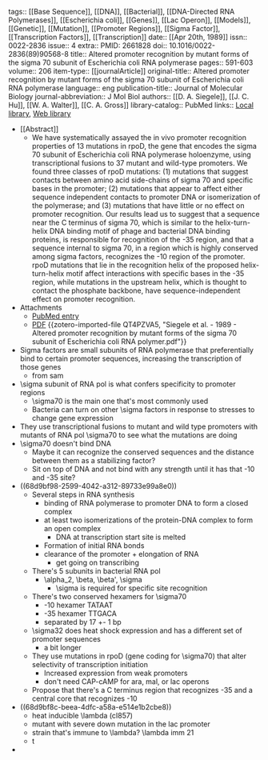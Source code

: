 tags:: [[Base Sequence]], [[DNA]], [[Bacterial]], [[DNA-Directed RNA Polymerases]], [[Escherichia coli]], [[Genes]], [[Lac Operon]], [[Models]], [[Genetic]], [[Mutation]], [[Promoter Regions]], [[Sigma Factor]], [[Transcription Factors]], [[Transcription]]
date:: [[Apr 20th, 1989]]
issn:: 0022-2836
issue:: 4
extra:: PMID: 2661828
doi:: 10.1016/0022-2836(89)90568-8
title:: Altered promoter recognition by mutant forms of the sigma 70 subunit of Escherichia coli RNA polymerase
pages:: 591-603
volume:: 206
item-type:: [[journalArticle]]
original-title:: Altered promoter recognition by mutant forms of the sigma 70 subunit of Escherichia coli RNA polymerase
language:: eng
publication-title:: Journal of Molecular Biology
journal-abbreviation:: J Mol Biol
authors:: [[D. A. Siegele]], [[J. C. Hu]], [[W. A. Walter]], [[C. A. Gross]]
library-catalog:: PubMed
links:: [Local library](zotero://select/library/items/9G95AD5Q), [Web library](https://www.zotero.org/users/6106196/items/9G95AD5Q)

- [[Abstract]]
	- We have systematically assayed the in vivo promoter recognition properties of 13 mutations in rpoD, the gene that encodes the sigma 70 subunit of Escherichia coli RNA polymerase holoenzyme, using transcriptional fusions to 37 mutant and wild-type promoters. We found three classes of rpoD mutations: (1) mutations that suggest contacts between amino acid side-chains of sigma 70 and specific bases in the promoter; (2) mutations that appear to affect either sequence independent contacts to promoter DNA or isomerization of the polymerase; and (3) mutations that have little or no effect on promoter recognition. Our results lead us to suggest that a sequence near the C terminus of sigma 70, which is similar to the helix-turn-helix DNA binding motif of phage and bacterial DNA binding proteins, is responsible for recognition of the -35 region, and that a sequence internal to sigma 70, in a region which is highly conserved among sigma factors, recognizes the -10 region of the promoter. rpoD mutations that lie in the recognition helix of the proposed helix-turn-helix motif affect interactions with specific bases in the -35 region, while mutations in the upstream helix, which is thought to contact the phosphate backbone, have sequence-independent effect on promoter recognition.
- Attachments
	- [PubMed entry](http://www.ncbi.nlm.nih.gov/pubmed/2661828)
	- [PDF](zotero://select/library/items/QT4PZVA5) {{zotero-imported-file QT4PZVA5, "Siegele et al. - 1989 - Altered promoter recognition by mutant forms of the sigma 70 subunit of Escherichia coli RNA polymer.pdf"}}
- Sigma factors are small subunits of RNA polymerase that preferentially bind to certain promoter sequences, increasing the transcription of those genes
	- from sam
- \sigma subunit of RNA pol is what confers specificity to promoter regions
	- \sigma70 is the main one that's most commonly used
	- Bacteria can turn on other \sigma factors in response to stresses to change gene expression
- They use transcriptional fusions to mutant and wild type promoters with mutants of RNA pol \sigma70 to see what the mutations are doing
- \sigma70 doesn't bind DNA
	- Maybe it can recognize the conserved sequences and the distance between them as a stabilizing factor?
	- Sit on top of DNA and not bind with any strength until it has that -10 and -35 site?
- ((68d9bf98-2599-4042-a312-89733e99a8e0))
	- Several steps in RNA synthesis
		- binding of RNA polymerase to promoter DNA to form a closed complex
		- at least two isomerizations of the protein-DNA complex to form an open complex
			- DNA at transcription start site is melted
		- Formation of initial RNA bonds
		- clearance of the promoter + elongation of RNA
			- get going on transcribing
	- There's 5 subunits in bacterial RNA pol
		- \alpha_2, \beta, \beta', \sigma
			- \sigma is required for specific site recognition
	- There's two conserved hexamers for \sigma70
		- -10 hexamer TATAAT
		- -35 hexamer TTGACA
		- separated by 17 +- 1 bp
	- \sigma32 does heat shock expression and has a different set of promoter sequences
		- a bit longer
	- They use mutations in rpoD (gene coding for \sigma70) that alter selectivity of transcription initiation
		- Increased expression from weak promoters
		- don't need CAP-cAMP for ara, mal, or lac operons
	- Propose that there's a C terminus region that recognizes -35 and a central core that recognizes -10
- ((68d9bf8c-beea-4dfc-a58a-e514e1b2cbe8))
	- heat inducible \lambda (cI857)
	- mutant with severe down mutation in the lac promoter
	- strain that's immune to \lambda? \lambda imm 21
	- t
-